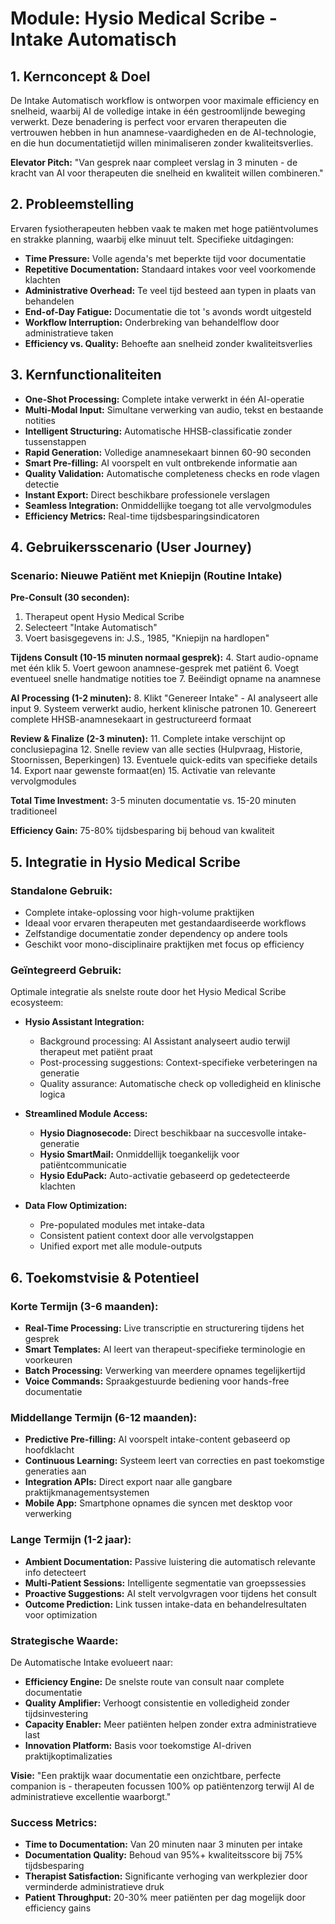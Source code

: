 # Module: Hysio Medical Scribe - Intake Automatisch

## 1. Kernconcept & Doel

De Intake Automatisch workflow is ontworpen voor maximale efficiency en snelheid, waarbij AI de volledige intake in één gestroomlijnde beweging verwerkt. Deze benadering is perfect voor ervaren therapeuten die vertrouwen hebben in hun anamnese-vaardigheden en de AI-technologie, en die hun documentatietijd willen minimaliseren zonder kwaliteitsverlies.

**Elevator Pitch:** "Van gesprek naar compleet verslag in 3 minuten - de kracht van AI voor therapeuten die snelheid en kwaliteit willen combineren."

## 2. Probleemstelling

Ervaren fysiotherapeuten hebben vaak te maken met hoge patiëntvolumes en strakke planning, waarbij elke minuut telt. Specifieke uitdagingen:

- **Time Pressure:** Volle agenda's met beperkte tijd voor documentatie
- **Repetitive Documentation:** Standaard intakes voor veel voorkomende klachten
- **Administrative Overhead:** Te veel tijd besteed aan typen in plaats van behandelen
- **End-of-Day Fatigue:** Documentatie die tot 's avonds wordt uitgesteld
- **Workflow Interruption:** Onderbreking van behandelflow door administratieve taken
- **Efficiency vs. Quality:** Behoefte aan snelheid zonder kwaliteitsverlies

## 3. Kernfunctionaliteiten

- **One-Shot Processing:** Complete intake verwerkt in één AI-operatie
- **Multi-Modal Input:** Simultane verwerking van audio, tekst en bestaande notities
- **Intelligent Structuring:** Automatische HHSB-classificatie zonder tussenstappen
- **Rapid Generation:** Volledige anamnesekaart binnen 60-90 seconden
- **Smart Pre-filling:** AI voorspelt en vult ontbrekende informatie aan
- **Quality Validation:** Automatische completeness checks en rode vlagen detectie
- **Instant Export:** Direct beschikbare professionele verslagen
- **Seamless Integration:** Onmiddellijke toegang tot alle vervolgmodules
- **Efficiency Metrics:** Real-time tijdsbesparingsindicatoren

## 4. Gebruikersscenario (User Journey)

### Scenario: Nieuwe Patiënt met Kniepijn (Routine Intake)

**Pre-Consult (30 seconden):**
1. Therapeut opent Hysio Medical Scribe
2. Selecteert "Intake Automatisch"
3. Voert basisgegevens in: J.S., 1985, "Kniepijn na hardlopen"

**Tijdens Consult (10-15 minuten normaal gesprek):**
4. Start audio-opname met één klik
5. Voert gewoon anamnese-gesprek met patiënt
6. Voegt eventueel snelle handmatige notities toe
7. Beëindigt opname na anamnese

**AI Processing (1-2 minuten):**
8. Klikt "Genereer Intake" - AI analyseert alle input
9. Systeem verwerkt audio, herkent klinische patronen
10. Genereert complete HHSB-anamnesekaart in gestructureerd formaat

**Review & Finalize (2-3 minuten):**
11. Complete intake verschijnt op conclusiepagina
12. Snelle review van alle secties (Hulpvraag, Historie, Stoornissen, Beperkingen)
13. Eventuele quick-edits van specifieke details
14. Export naar gewenste formaat(en)
15. Activatie van relevante vervolgmodules

**Total Time Investment:** 3-5 minuten documentatie vs. 15-20 minuten traditioneel

**Efficiency Gain:** 75-80% tijdsbesparing bij behoud van kwaliteit

## 5. Integratie in Hysio Medical Scribe

### **Standalone Gebruik:**
- Complete intake-oplossing voor high-volume praktijken
- Ideaal voor ervaren therapeuten met gestandaardiseerde workflows
- Zelfstandige documentatie zonder dependency op andere tools
- Geschikt voor mono-disciplinaire praktijken met focus op efficiency

### **Geïntegreerd Gebruik:**
Optimale integratie als snelste route door het Hysio Medical Scribe ecosysteem:

- **Hysio Assistant Integration:**
  - Background processing: AI Assistant analyseert audio terwijl therapeut met patiënt praat
  - Post-processing suggestions: Context-specifieke verbeteringen na generatie
  - Quality assurance: Automatische check op volledigheid en klinische logica

- **Streamlined Module Access:**
  - **Hysio Diagnosecode:** Direct beschikbaar na succesvolle intake-generatie
  - **Hysio SmartMail:** Onmiddellijk toegankelijk voor patiëntcommunicatie
  - **Hysio EduPack:** Auto-activatie gebaseerd op gedetecteerde klachten

- **Data Flow Optimization:**
  - Pre-populated modules met intake-data
  - Consistent patient context door alle vervolgstappen
  - Unified export met alle module-outputs

## 6. Toekomstvisie & Potentieel

### **Korte Termijn (3-6 maanden):**
- **Real-Time Processing:** Live transcriptie en structurering tijdens het gesprek
- **Smart Templates:** AI leert van therapeut-specifieke terminologie en voorkeuren
- **Batch Processing:** Verwerking van meerdere opnames tegelijkertijd
- **Voice Commands:** Spraakgestuurde bediening voor hands-free documentatie

### **Middellange Termijn (6-12 maanden):**
- **Predictive Pre-filling:** AI voorspelt intake-content gebaseerd op hoofdklacht
- **Continuous Learning:** Systeem leert van correcties en past toekomstige generaties aan
- **Integration APIs:** Direct export naar alle gangbare praktijkmanagementsystemen
- **Mobile App:** Smartphone opnames die syncen met desktop voor verwerking

### **Lange Termijn (1-2 jaar):**
- **Ambient Documentation:** Passive luistering die automatisch relevante info detecteert
- **Multi-Patient Sessions:** Intelligente segmentatie van groepssessies
- **Proactive Suggestions:** AI stelt vervolgvragen voor tijdens het consult
- **Outcome Prediction:** Link tussen intake-data en behandelresultaten voor optimization

### **Strategische Waarde:**
De Automatische Intake evolueert naar:
- **Efficiency Engine:** De snelste route van consult naar complete documentatie
- **Quality Amplifier:** Verhoogt consistentie en volledigheid zonder tijdsinvestering
- **Capacity Enabler:** Meer patiënten helpen zonder extra administratieve last
- **Innovation Platform:** Basis voor toekomstige AI-driven praktijkoptimalizaties

**Visie:** "Een praktijk waar documentatie een onzichtbare, perfecte companion is - therapeuten focussen 100% op patiëntenzorg terwijl AI de administratieve excellentie waarborgt."

### **Success Metrics:**
- **Time to Documentation:** Van 20 minuten naar 3 minuten per intake
- **Documentation Quality:** Behoud van 95%+ kwaliteitsscore bij 75% tijdsbesparing
- **Therapist Satisfaction:** Significante verhoging van werkplezier door verminderde administratieve druk
- **Patient Throughput:** 20-30% meer patiënten per dag mogelijk door efficiency gains